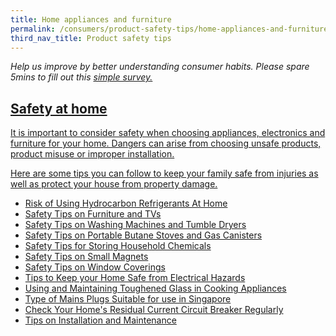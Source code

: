 ```yaml
---
title: Home appliances and furniture
permalink: /consumers/product-safety-tips/home-appliances-and-furniture/
third_nav_title: Product safety tips
---
```

*Help us improve by better understanding consumer habits. Please spare 5mins to fill out this <a href = "https://form.gov.sg/63a160c3cf15ee00129a4ab4">simple survey.*
## Safety at home

It is important to consider safety when choosing appliances, electronics and furniture for your home. Dangers can arise from choosing unsafe products, product misuse or improper installation.

Here are some tips you can follow to keep your family safe from injuries as well as protect your house from property damage.

* [Risk of Using Hydrocarbon Refrigerants At Home](/risk-of-using-hydrocarbon-refrigerants-at-home)
* [Safety Tips on Furniture and TVs](/safety-tips-on-furniture-and-tvs)
* [Safety Tips on Washing Machines and Tumble Dryers](/safety-tips-on-washing-machines-and-tumble-dryers)
* [Safety Tips on Portable Butane Stoves and Gas Canisters](/safety-tips-on-portable-butane-stoves-and-gas-canisters)
* [Safety Tips for Storing Household Chemicals](/safety-tips-for-storing-household-chemicals)
* [Safety Tips on Small Magnets](/safety-tips-on-small-magnets)
* [Safety Tips on Window Coverings](/safety-tips-on-window-coverings)
* [Tips to Keep your Home Safe from Electrical Hazards](/tips-to-keep-your-home-safe-from-electrical-hazards)
* [Using and Maintaining Toughened Glass in Cooking Appliances](/using-and-maintaining-toughened-glass-in-cooking-appliances)
* [Type of Mains Plugs Suitable for use in Singapore](/types-of-mains-plugs-suitable-for-use-in-singapore)
* [Check Your Home's Residual Current Circuit Breaker Regularly](/check-your-home-circuit-breaker-regularly)
* [Tips on Installation and Maintenance](/tips-on-installation-and-maintenance)
